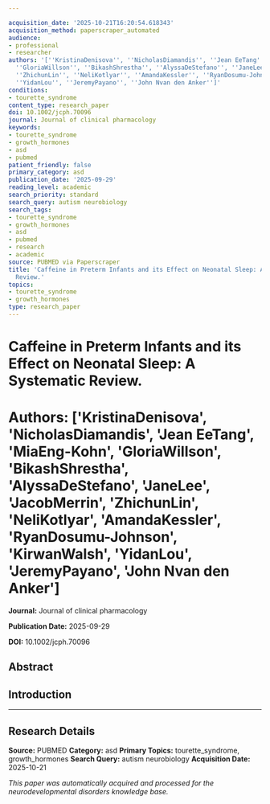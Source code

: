 ```yaml
---

acquisition_date: '2025-10-21T16:20:54.618343'
acquisition_method: paperscraper_automated
audience:
- professional
- researcher
authors: '[''KristinaDenisova'', ''NicholasDiamandis'', ''Jean EeTang'', ''MiaEng-Kohn'',
  ''GloriaWillson'', ''BikashShrestha'', ''AlyssaDeStefano'', ''JaneLee'', ''JacobMerrin'',
  ''ZhichunLin'', ''NeliKotlyar'', ''AmandaKessler'', ''RyanDosumu-Johnson'', ''KirwanWalsh'',
  ''YidanLou'', ''JeremyPayano'', ''John Nvan den Anker'']'
conditions:
- tourette_syndrome
content_type: research_paper
doi: 10.1002/jcph.70096
journal: Journal of clinical pharmacology
keywords:
- tourette_syndrome
- growth_hormones
- asd
- pubmed
patient_friendly: false
primary_category: asd
publication_date: '2025-09-29'
reading_level: academic
search_priority: standard
search_query: autism neurobiology
search_tags:
- tourette_syndrome
- growth_hormones
- asd
- pubmed
- research
- academic
source: PUBMED via Paperscraper
title: 'Caffeine in Preterm Infants and its Effect on Neonatal Sleep: A Systematic
  Review.'
topics:
- tourette_syndrome
- growth_hormones
type: research_paper
---
```




# Caffeine in Preterm Infants and its Effect on Neonatal Sleep: A Systematic Review.

# **Authors:** ['KristinaDenisova', 'NicholasDiamandis', 'Jean EeTang', 'MiaEng-Kohn', 'GloriaWillson', 'BikashShrestha', 'AlyssaDeStefano', 'JaneLee', 'JacobMerrin', 'ZhichunLin', 'NeliKotlyar', 'AmandaKessler', 'RyanDosumu-Johnson', 'KirwanWalsh', 'YidanLou', 'JeremyPayano', 'John Nvan den Anker']

**Journal:** Journal of clinical pharmacology

**Publication Date:** 2025-09-29

**DOI:** 10.1002/jcph.70096

## Abstract

## Introduction

---

## Research Details

**Source:** PUBMED
**Category:** asd
**Primary Topics:** tourette_syndrome, growth_hormones
**Search Query:** autism neurobiology
**Acquisition Date:** 2025-10-21

*This paper was automatically acquired and processed for the neurodevelopmental disorders knowledge base.*
